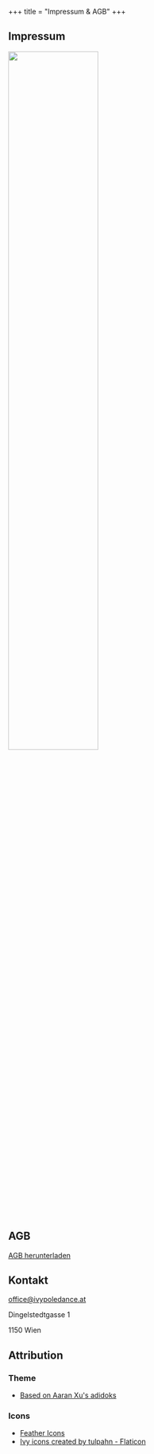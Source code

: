 +++
title = "Impressum & AGB"
+++

## Impressum

<div class="text-center">
    <img src="/img/imprint.svg" width="60%"/>
</div>

## AGB

<div class="text-center">
    <a class="btn btn-primary" href="/download/AGB-IvyPoledance.pdf">AGB herunterladen</a>
</div>

## Kontakt
office@ivypoledance.at

Dingelstedtgasse 1

1150 Wien

## Attribution

### Theme

- [Based on Aaran Xu's adidoks](https://github.com/aaranxu/adidoks)

### Icons

- [Feather Icons](https://feathericons.com/)
- [Ivy icons created by tulpahn - Flaticon](https://www.flaticon.com/free-icons/ivy)
